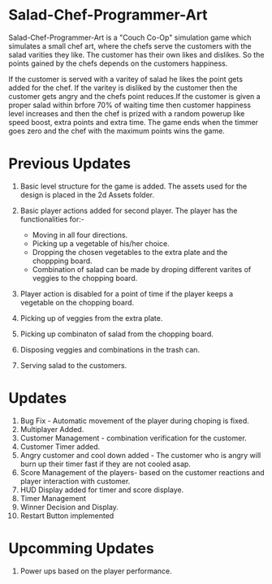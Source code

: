 # Salad-Chef-Programmer-Art
Salad-Chef-Programmer-Art is a "Couch Co-Op" simulation game which simulates a small chef art, where the chefs serve the customers with the salad varities they like. The customer has their own likes and dislikes. So the points gained by the chefs depends on the customers happiness.

If the customer is served with a varitey of salad he likes the point gets added for the chef. If the varitey is disliked by the customer then the customer gets angry and the chefs point reduces.If the customer is given a proper salad within brfore 70% of waiting time then customer happiness level increases and then the chef is prized with a random powerup like speed boost, extra points and extra time. The game ends when the timmer goes zero and the chef with the maximum points wins the game.

# Previous Updates
1. Basic level structure for the game is added. The assets used for the design is placed in the 2d Assets folder.

2. Basic player actions added for second player. The player has the functionalities for:-
    * Moving in all four directions.
    * Picking up a vegetable of his/her choice.
    * Dropping the chosen vegetables to the extra plate and the choppping board.
    * Combination of salad can be made by droping different varites of veggies to the chopping board.
    
3. Player action is disabled for a point of time if the player keeps a vegetable on the chopping board.

4. Picking up of veggies from the extra plate.

5. Picking up combinaton of salad from the chopping board.

6. Disposing veggies and combinations in the trash can. 

7. Serving salad to the customers.

# Updates
1. Bug Fix - Automatic movement of the player during choping is fixed. 
1. Multiplayer Added.
2. Customer Management - combination verification for the customer.
3. Customer Timer added.
4. Angry customer and cool down added -  The customer who is angry will burn up their timer fast if they are not cooled asap. 
3. Score Management of the players- based on the customer reactions and player interaction with customer.
4. HUD Display added for timer and score displaye.
5. Timer Management
6. Winner Decision and Display.
7. Restart Button implemented


# Upcomming Updates 
1. Power ups based on the player performance.


